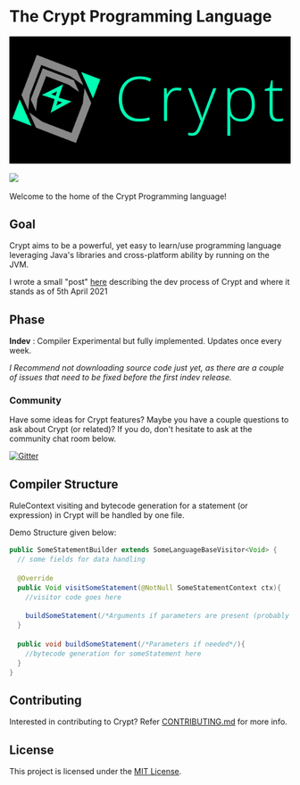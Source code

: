 # The Crypt Programming Language

<img src="https://github.com/Crypt-Language/Crypt/blob/main/Logo/PNG/CryptLogoLarge_Dark.png" width="1000px" height="auto">

![](https://img.shields.io/github/license/Crypt-Language/Crypt)
<!--![GitHub release (latest by date including pre-releases)](https://img.shields.io/github/v/release/Crypt-Language/Crypt?include_prereleases)-->

Welcome to the home of the Crypt Programming language!

## Goal
Crypt aims to be a powerful, yet easy to learn/use  programming language leveraging Java's libraries and cross-platform ability by running on the JVM.

I wrote a small "post" [here](https://aurumbyte.github.io/SourceGold/Posts/Creating%20Crypt) describing the dev process of Crypt and where it stands as of 5th April 2021

## Phase
**Indev** : Compiler Experimental but fully implemented. Updates once every week.

_I Recommend not downloading source code just yet, as there are a couple of issues that need to be fixed before the first indev release._

### Community
Have some ideas for Crypt features? Maybe you have a couple questions to ask about Crypt (or related)? If you do, don't hesitate to ask at the community chat room below.

[![Gitter](https://badges.gitter.im/Crypt-Language/community.svg)](https://gitter.im/Crypt-Language/community?utm_source=badge&utm_medium=badge&utm_campaign=pr-badge)

## Compiler Structure

RuleContext visiting and bytecode generation for a statement (or expression) in Crypt will be handled by one file.

Demo Structure given below:

```java
public SomeStatementBuilder extends SomeLanguageBaseVisitor<Void> {
  // some fields for data handling

  @Override
  public Void visitSomeStatement(@NotNull SomeStatementContext ctx){
    //visitor code goes here
    
    buildSomeStatement(/*Arguments if parameters are present (probably visited values)*/);
  }
  
  public void buildSomeStatement(/*Parameters if needed*/){
    //bytecode generation for someStatement here
  }
}
```

## Contributing

Interested in contributing to Crypt? Refer [CONTRIBUTING.md](https://github.com/Crypt-Language/Crypt/blob/main/CONTRIBUTING.md) for more info. 

## License

This project is licensed under the [MIT License](https://github.com/Crypt-Language/Crypt/blob/main/LICENSE).
